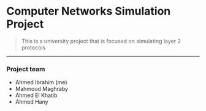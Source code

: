 # Computer Networks Simulation Project
> This is a university project that is focused on simulating layer 2 protocols
---
### Project team
- Ahmed Ibrahim (me)
- Mahmoud Maghraby
- Ahmed El Khatib
- Ahmed Hany
